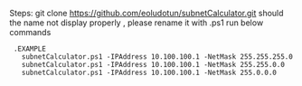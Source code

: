 Steps:
  git clone https://github.com/eoludotun/subnetCalculator.git
  should the name not display properly , please rename it with .ps1
  run below commands 

     .EXAMPLE 
       subnetCalculator.ps1 -IPAddress 10.100.100.1 -NetMask 255.255.255.0 
       subnetCalculator.ps1 -IPAddress 10.100.100.1 -NetMask 255.255.0.0 
       subnetCalculator.ps1 -IPAddress 10.100.100.1 -NetMask 255.0.0.0
